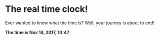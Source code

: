 # The real time clock!

Ever wanted to know what the time is? Well, your journey is about to end!

**The time is Nov 14, 2017, 10:47**